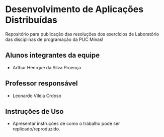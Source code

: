 # Desenvolvimento de Aplicações Distribuídas
Repositório para publicação das resoluções dos exercícios de Laboratório das disciplinas de programação da PUC Minas!

## Alunos integrantes da equipe

* Arthur Henrque da Silva Proença

## Professor responsável

* Leonardo Vilela Crdoso

## Instruções de Uso

* Apresentar instruções de como o trabalho pode ser replicado/reproduzido.
